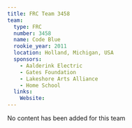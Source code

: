 ```yaml
---
title: FRC Team 3458
team:
  type: FRC
  number: 3458
  name: Code Blue
  rookie_year: 2011
  location: Holland, Michigan, USA
  sponsors:
    - Aalderink Electric
    - Gates Foundation
    - Lakeshore Arts Alliance
    - Home School
  links:
    Website: 
---
```

No content has been added for this team